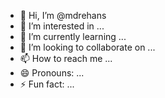 - 👋 Hi, I’m @mdrehans
- 👀 I’m interested in ...
- 🌱 I’m currently learning ...
- 💞️ I’m looking to collaborate on ...
- 📫 How to reach me ...
- 😄 Pronouns: ...
- ⚡ Fun fact: ...

<!---
mdrehans/mdrehans is a ✨ special ✨ repository because its `README.md` (this file) appears on your GitHub profile.
You can click the Preview link to take a look at your changes.
--->
